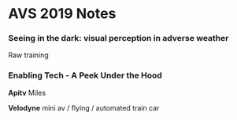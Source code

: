 # AVS 2019 Notes

<script type="text/javascript" src="https://cdn.mathjax.org/mathjax/latest/MathJax.js?config=TeX-AMS_HTML"></script>

### Seeing in the dark: visual perception in adverse weather
Raw training

### Enabling Tech - A Peek Under the Hood
__Apitv__
Miles 

__Velodyne__
mini av / flying / automated train car

<!--stackedit_data:
eyJoaXN0b3J5IjpbMjI2MTQwMDczLC0xMzExNDAxMDk0LC02NT
AwOTcyMjAsLTE1NDc5MjYyODAsMTY4NjcwMzM1OSwtMTI4OTI1
MTI3OSwtNzg4Njg1MzYzXX0=
-->